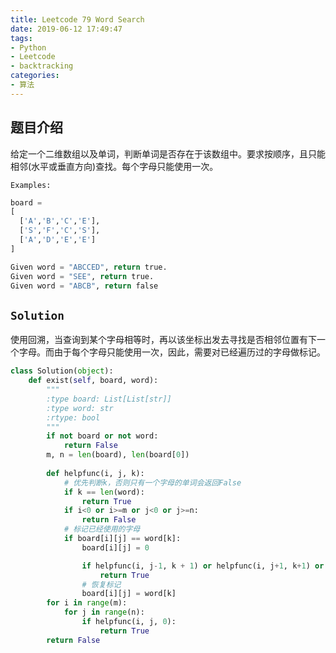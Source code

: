 ```yaml
---
title: Leetcode 79 Word Search
date: 2019-06-12 17:49:47
tags:
- Python
- Leetcode
- backtracking
categories:
- 算法
---
```


## 题目介绍

给定一个二维数组以及单词，判断单词是否存在于该数组中。要求按顺序，且只能相邻(水平或垂直方向)查找。每个字母只能使用一次。

<!--more-->

`Examples:`

```python 
board =
[
  ['A','B','C','E'],
  ['S','F','C','S'],
  ['A','D','E','E']
]

Given word = "ABCCED", return true.
Given word = "SEE", return true.
Given word = "ABCB", return false
```

## `Solution`

使用回溯，当查询到某个字母相等时，再以该坐标出发去寻找是否相邻位置有下一个字母。而由于每个字母只能使用一次，因此，需要对已经遍历过的字母做标记。

```python 
class Solution(object):
    def exist(self, board, word):
        """
        :type board: List[List[str]]
        :type word: str
        :rtype: bool
        """
        if not board or not word:
            return False
        m, n = len(board), len(board[0])
        
        def helpfunc(i, j, k):
            # 优先判断k，否则只有一个字母的单词会返回False 
            if k == len(word):
                return True
            if i<0 or i>=m or j<0 or j>=n:
                return False
            # 标记已经使用的字母
            if board[i][j] == word[k]:
                board[i][j] = 0

                if helpfunc(i, j-1, k + 1) or helpfunc(i, j+1, k+1) or helpfunc(i-1, j, k+1) or helpfunc(i+1, j, k+1):
                    return True
                # 恢复标记
                board[i][j] = word[k]
        for i in range(m):
            for j in range(n):
                if helpfunc(i, j, 0):
                    return True
        return False
```

